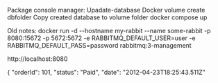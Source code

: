 Package console manager:
Upadate-database 
Docker volume create dbfolder 
Copy created database to volume folder
docker compose up


Old notes:
docker run -d --hostname my-rabbit --name some-rabbit -p 8080:15672 -p 5672:5672 -e RABBITMQ_DEFAULT_USER=user -e RABBITMQ_DEFAULT_PASS=password rabbitmq:3-management

http://localhost:8080

{
"orderId": 101,
"status": "Paid",
"date": "2012-04-23T18:25:43.511Z"
